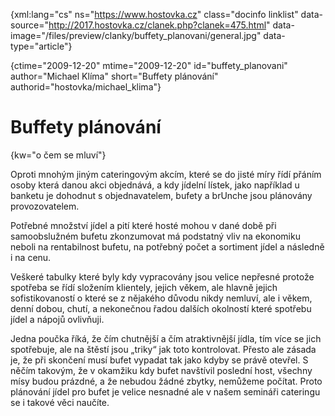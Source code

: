 
{xml:lang="cs" ns="https://www.hostovka.cz" class="docinfo linklist" data-source="http://2017.hostovka.cz/clanek.php?clanek=475.html" data-image="/files/preview/clanky/buffety_planovani/general.jpg" data-type="article"}

{ctime="2009-12-20" mtime="2009-12-20" id="buffety\_planovani" author="Michael Klíma" short="Buffety plánování" authorid="hostovka/michael\_klima"}

# Buffety plánování

<!-- generated attribute kw by user_udpatekw.sh on 2020-04-21, do not edit -->

{kw="o čem se mluví"}

Oproti mnohým jiným cateringovým akcím, které se do jisté míry řídí přáním osoby která danou akci objednává, a kdy jídelní lístek, jako například u banketu je dohodnut s objednavatelem, bufety a brUnche jsou plánovány provozovatelem.

Potřebné množství jídel a pití které hosté mohou v dané době při samoobslužném bufetu zkonzumovat má podstatný vliv na ekonomiku neboli na rentabilnost bufetu, na potřebný počet a sortiment jídel a následně i na cenu.

Veškeré tabulky které byly kdy vypracovány jsou velice nepřesné protože spotřeba se řídí složením klientely, jejich věkem, ale hlavně jejich sofistikovaností o které se z nějakého důvodu nikdy nemluví, ale i věkem, denní dobou, chutí, a nekonečnou řadou dalších okolností které spotřebu jídel a nápojů ovlivňuji.

Jedna poučka říká, že čím chutnější a čím atraktivnější jídla, tím více se jich spotřebuje, ale na štěstí jsou „triky“ jak toto kontrolovat. Přesto ale zásada je, že při skončení musí bufet vypadat tak jako kdyby se právě otevřel. S něčím takovým, že v okamžiku kdy bufet navštívil poslední host, všechny mísy budou prázdné, a že nebudou žádné zbytky, nemůžeme počítat. Proto plánování jídel pro bufet je velice nesnadné ale v našem semináři cateringu se i takové věci naučíte.

